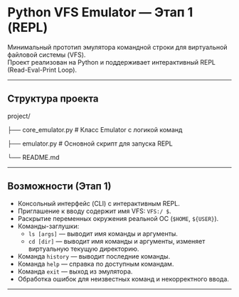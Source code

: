 # Python VFS Emulator — Этап 1 (REPL)

Минимальный прототип эмулятора командной строки для виртуальной файловой системы (VFS).  
Проект реализован на Python и поддерживает интерактивный REPL (Read-Eval-Print Loop).

---

## Структура проекта
project/

├── core_emulator.py # Класс Emulator с логикой команд 

├── emulator.py # Основной скрипт для запуска REPL

└── README.md


---

## Возможности (Этап 1)

- Консольный интерфейс (CLI) с интерактивным REPL.
- Приглашение к вводу содержит имя VFS: `VFS:/ $`.
- Раскрытие переменных окружения реальной ОС (`$HOME`, `${USER}`).
- Команды-заглушки:
  - `ls [args]` — выводит имя команды и аргументы.
  - `cd [dir]` — выводит имя команды и аргументы, изменяет виртуальную текущую директорию.
- Команда `history` — выводит последние команды.
- Команда `help` — справка по доступным командам.
- Команда `exit` — выход из эмулятора.
- Обработка ошибок для неизвестных команд и некорректного ввода.

---
